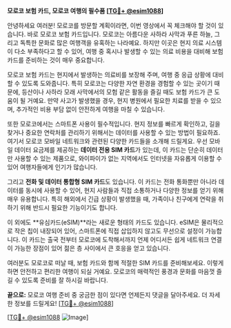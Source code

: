 **모로코 보험 카드, 모로코 여행의 필수품 [[TG💪+ @esim1088](https://t.me/s/esim1088)]**

안녕하세요 여러분! 모로코를 방문할 계획이라면, 이번 영상에서 꼭 체크해야 할 것이 있습니다. 바로 모로코 보험 카드입니다. 모로코는 아름다운 사하라 사막과 푸른 하늘, 그리고 독특한 문화로 많은 여행객을 유혹하는 나라예요. 하지만 이곳은 현지 의료 시스템이 다소 부족하다고 할 수 있어, 여행 중 혹시나 발생할 수 있는 의료 비용을 대비해 보험 카드를 준비하는 것이 매우 중요합니다.

모로코 보험 카드는 현지에서 발생하는 의료비를 보장해 주며, 여행 중 응급 상황에 대비할 수 있도록 도와줍니다. 특히 모로코는 다양한 자연 환경을 경험할 수 있는 곳이기 때문에, 등산이나 사하라 모래 사막에서의 모험 같은 활동을 즐길 때도 보험 카드가 큰 도움이 될 거예요. 만약 사고가 발생했을 경우, 현지 병원에서 필요한 치료를 받을 수 있으며, 추가적인 비용 부담 없이 안전하게 여행을 마칠 수 있습니다.

또한 모로코에서는 스마트폰 사용이 필수적입니다. 현지 정보를 빠르게 확인하고, 길을 찾거나 중요한 연락처를 관리하기 위해서는 데이터를 사용할 수 있는 방법이 필요하죠. 여기서 모로코 모바일 네트워크와 관련된 다양한 카드들을 소개해 드릴게요. 우선 모바일 데이터 요금제를 제공하는 **데이터 전용 SIM 카드**가 있는데, 이 카드는 단순히 데이터만 사용할 수 있는 제품으로, 와이파이가 없는 지역에서도 인터넷을 자유롭게 이용할 수 있어 여행자들에게 인기가 많습니다. 

그리고 **전화 및 데이터 통합형 SIM 카드**도 있습니다. 이 카드는 전화 통화뿐만 아니라 데이터를 동시에 사용할 수 있어, 현지 사람들과 직접 소통하거나 다양한 정보를 얻기 위해 매우 유용합니다. 특히 해외에서 긴급 상황이 발생했을 때, 가족이나 친구에게 연락을 취하기 위해 반드시 필요한 기능이기도 합니다.

이 외에도 **유심카드(eSIM)**라는 새로운 형태의 카드도 있습니다. eSIM은 물리적으로 작은 칩이 내장되어 있어, 스마트폰에 직접 삽입하지 않고도 무선으로 설정이 가능합니다. 이 카드는 출국 전부터 모로코에 도착해서까지 언제 어디서든 쉽게 네트워크 연결이 가능한 장점이 있어 젊은 층 사이에서 큰 호응을 얻고 있습니다.

여러분도 모로코로 떠날 때, 보험 카드와 함께 적절한 SIM 카드를 준비해보세요. 이렇게 하면 안전하고 편리한 여행이 되실 거예요. 모로코의 매력적인 풍경과 문화를 마음껏 즐길 수 있도록 준비를 잘 하시길 바랍니다.

**끝으로:** 모로코 여행 준비 중 궁금한 점이 있다면 언제든지 댓글을 달아주세요. 더 자세한 정보를 드릴게요! [[TG💪+ @esim1088](https://t.me/s/esim1088)] 

[[TG💪+ @esim1088](https://t.me/s/esim1088) ![Image](https://i.postimg.cc/Y0z9fWf4/image.png)]